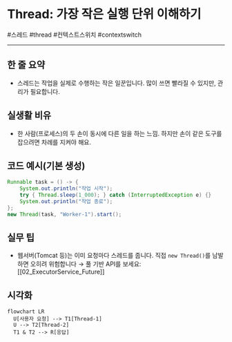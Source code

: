 # Thread: 가장 작은 실행 단위 이해하기

#스레드 #thread #컨텍스트스위치 #contextswitch

---

## 한 줄 요약

- 스레드는 작업을 실제로 수행하는 작은 일꾼입니다. 많이 쓰면 빨라질 수 있지만, 관리가 필요합니다.

## 실생활 비유

- 한 사람(프로세스)의 두 손이 동시에 다른 일을 하는 느낌. 하지만 손이 같은 도구를 잡으려면 차례를 지켜야 해요.

## 코드 예시(기본 생성)

```java
Runnable task = () -> {
    System.out.println("작업 시작");
    try { Thread.sleep(1_000); } catch (InterruptedException e) {}
    System.out.println("작업 종료");
};
new Thread(task, "Worker-1").start();
```

## 실무 팁

- 웹서버(Tomcat 등)는 이미 요청마다 스레드를 줍니다. 직접 `new Thread()`를 남발하면 오히려 위험합니다 → 풀 기반 API를 보세요: [[02_ExecutorService_Future]]

## 시각화

```mermaid
flowchart LR
  U[사용자 요청] --> T1[Thread-1]
  U --> T2[Thread-2]
  T1 & T2 --> R[응답]
```
